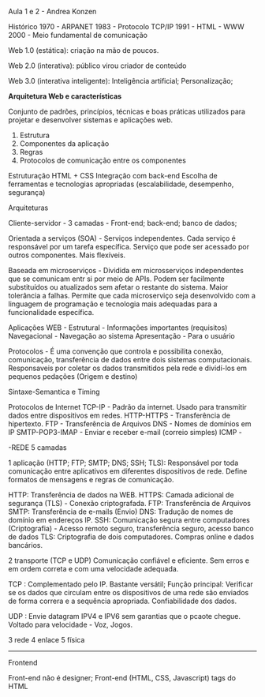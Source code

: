Aula 1 e 2 - Andrea Konzen

Histórico
1970 - ARPANET
1983 - Protocolo TCP/IP
1991 - HTML - WWW
2000 - Meio fundamental de comunicação

Web 1.0 (estática): criação na mão de poucos.

Web 2.0 (interativa): público virou criador de conteúdo

Web 3.0 (interativa inteligente): Inteligência artificial; Personalização;

**Arquitetura Web e características**

Conjunto de padrões, princípios, técnicas e boas práticas utilizados para projetar e desenvolver sistemas e aplicações web.

1) Estrutura
2) Componentes da aplicação
3) Regras
4) Protocolos de comunicação entre os componentes

Estruturação HTML + CSS
Integração com back-end
Escolha de ferramentas e tecnologias apropriadas (escalabilidade, desempenho, segurança)

Arquiteturas 

Cliente-servidor - 3 camadas - Front-end; back-end; banco de dados;

Orientada a serviços (SOA) - Serviços independentes. Cada serviço é responsável por um tarefa específica. Serviço que pode ser acessado por outros componentes. Mais flexíveis.

Baseada em microserviços - Dividida em microsserviços independentes que se comunicam entr si por meio de APIs. Podem ser facilmente substituídos ou atualizados sem afetar o restante do sistema. Maior tolerância a falhas.
Permite que cada microserviço seja desenvolvido com a linguagem de programação e tecnologia mais adequadas para a funcionalidade específica. 

Aplicações WEB -
Estrutural - Informações importantes (requisitos)
Navegacional - Navegação ao sistema
Apresentação - Para o usuário

Protocolos - É uma convenção que controla e possibilita conexão, comunicação, transferência de dados entre dois sistemas computacionais. Responsaveis por coletar os dados transmitidos pela rede e dividí-los em pequenos pedações (Origem e destino)

Sintaxe-Semantica e Timing

Protocolos de Internet
TCP-IP - Padrão da internet. Usado para transmitir dados entre dispositivos em redes.
HTTP-HTTPS - Transferência de hipertexto.
FTP - Transferência de Arquivos
DNS - Nomes de domínios em IP
SMTP-POP3-IMAP - Enviar e receber e-mail (correio simples)
ICMP - 

-REDE 5 camadas

1 aplicação (HTTP; FTP; SMTP; DNS; SSH; TLS): Responsável por toda comunicação entre aplicativos em diferentes dispositivos de rede. Define formatos de mensagens e regras de comunicação.

HTTP: Transferência de dados na WEB.
HTTPS: Camada adicional de segurança (TLS) - Conexão criptografada.
FTP: Transferência de Arquivos
SMTP: Transferência de e-mails (Envio)
DNS: Tradução de nomes de domínio em endereços IP.
SSH: Comunicação segura entre computadores (Criptografia) - Acesso remoto seguro, transferência seguro, acesso banco de dados
TLS: Criptografia de dois computadores. Compras online e dados bancários. 

2 transporte (TCP e UDP) Comunicação confiável e eficiente. Sem erros e em ordem correta e com uma velocidade adequada.

TCP : Complementado pelo IP. Bastante versátil; Função principal: Verificar se os dados que circulam entre os dispositivos de uma rede são enviados de forma correra e a sequência apropriada. Confiabilidade dos dados. 

UDP : Envie datagram IPV4 e IPV6 sem garantias que o pcaote chegue. Voltado para velocidade - Voz, Jogos.

3 rede
4 enlace
5 física

_____
Frontend

Front-end não é designer; Front-end (HTML, CSS, Javascript)
tags do HTML <html> <head> <title> <body>
CSS - Estilo Visual; Responsiva; style.css
Java Script: Interatividade com usuário
Vue.js: framework front-end

Back-end

Fica por trás. lógica de negócia. Conjunto de elementos: sistemas, banco de dados entre outros.
PHp,PHYTON, RUBY, Node.js
Banco de dados: MySQL e Postgre
frameworks disponíveis.

Tipos de Sistemas WEB 
    
    **SPA (Sigle Page Application): é um modelo de desenvolvimento. Única página web. O conteúdo todo. Mais rápida e Mais fluida.
    AJAX: Chamada Assincrona
    E-Commerce, Rede sociais, jogos online.
    Redução da Carga do Servidor
    Melhor escalabilidade e manutenibilidade
    Maior interatividade e personalização
    Benefícios: Velocidade.Melhor experiência. Desenvolvimento mais fácil. Arquitetura modular. Acesso off-line. Maior segurança. Facilidade de manutenção. 
    1 paǵiana HTML e usa JavaScript e AJAX
    Arquitetura: View; Modelo; Controlador; Serviços; Roteamento; Gerenciador de estado; Bibliotecas e frameworks;
    Exemplo: GMAIL
    
    **MPA (Multi Page Application): cada página é carregada como uma página separada, com sua URL, e as ações do usuário geralmente exigem o carregamento de uma nova página. Várias páginas HTML independentes. 
    Mecanimos de busca são mais amigáveis.
    Manutenção mais fácil.
    Rápido tempo de carregamento. Apenas o necessário.
    Boa usabilidade.
    Desvantagens: Transições mais lentas. Requisições de servidor. Dificuldade mem gerenciar o estado do aplicativo. 
    Arquitetura: Cada página é carregada em resposta a uma requisição do cliente.
    Exemplo: AMAZON

    **PWA (Progressive Web APP): São aplicativos web que oferecem uma experiência de usuário semelhante à de um aplicativo móvel nativo mas que são executados em um navegador da web. Combinação entre um "site" e um aplicativo móvel.
    Acessibilidade e facilidade de desenvolvimento
    Pode ser encontrada em mecanismos de busca
    URL
    Aprimoramento progressivo
    Enviar notificações
    SER RESPONSIVA.. diferentes dispositivos.
    Sempre HTTPS
    Instalação fácil. não requer download 
    Benefícios: Desenvolvimento mais rápido e fácil, custos reduzidos. Fácil manutenção. Multiplataforma. Melhor experiência do usuário. Fácil distribuição.
    Service Workers: Scripts em segundo plano. 
    Manifesto da Web em PWA é um arquivo JSON que contém informações sobre a aplicação web progressiva como: nome, ícone, cor de tema, orientação de tela, entre outras. É importante para que a PWA possa ser adicionada à tela inicial do dispositivo e se comportar de forma semelhante a um aplicativo nativo.
    Exemplo: Twitter Lite; starbucks; 

    //Projeto para WEB: Serve para ter um modelo e ganhar em qualidade.

    TOPO da pirâmide (Usuário)
    1) Projeto de interfaces
    2) Projeto estético (ou de layout)
    3) Projeto Conteúdo
    4) Projeto de Arquitetura - Modelos
    5) Projeto de Navegação
    6) Projeto em nível de componentes
    BASE da pirâmide (tecnologia)
    
   Exemplo prático: Projeto de mobilidade para desenvolvimento WEBAPPS
    
    Aplicativo de delivery de comida;

Conceitos HTML

Elementos, etiqueta (TAG) e atributos.

Tag simples e Tag dupla;

Acentos <meta charset="UTF-8"> dentro do HEAD

Formulários <form>

CSS
JavaScript client side
Manipulação do DOM; adicionar remover Formato de árvore. Pai, filhos e irmãos

Aula 3 - Luiz Fernando Palanella Gonzalez.

SPA-MPA (Single page ou Multi page)

PWA - Aplicações web progressivas - Mais ferramentas. Mais recursos.
    Tem que ser HTTPS;
    Manifesto WEB - JSON   
    Service Worker - Página Offline. Call back.


